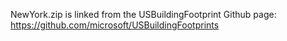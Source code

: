 NewYork.zip is linked from the USBuildingFootprint Github page: https://github.com/microsoft/USBuildingFootprints
